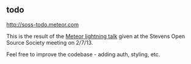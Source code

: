 ## todo

http://soss-todo.meteor.com

This is the result of the [Meteor lightning talk](http://jordanscales.com/soss/meteor_talk.html) given at the Stevens Open Source Society meeting on 2/7/13.

Feel free to improve the codebase - adding auth, styling, etc.
